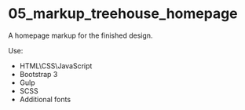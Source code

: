 # 05_markup_treehouse_homepage
A homepage markup for the finished design.

Use:
- HTML\CSS\JavaScript
- Bootstrap 3
- Gulp
- SCSS
- Additional fonts
